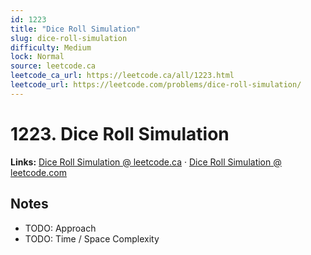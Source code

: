 ```yaml
--- 
id: 1223
title: "Dice Roll Simulation"
slug: dice-roll-simulation
difficulty: Medium
lock: Normal
source: leetcode.ca
leetcode_ca_url: https://leetcode.ca/all/1223.html
leetcode_url: https://leetcode.com/problems/dice-roll-simulation/
---
```


# 1223. Dice Roll Simulation

**Links:** [Dice Roll Simulation @ leetcode.ca](https://leetcode.ca/all/1223.html) · [Dice Roll Simulation @ leetcode.com](https://leetcode.com/problems/dice-roll-simulation/)

## Notes
- TODO: Approach
- TODO: Time / Space Complexity
